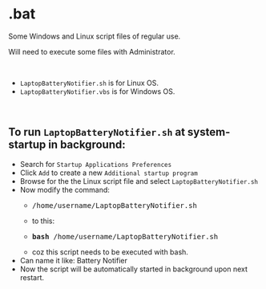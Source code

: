 # .bat
Some Windows and Linux script files of regular use.

Will need to execute some files with Administrator.

<br />

- `LaptopBatteryNotifier.sh` is for Linux OS.
- `LaptopBatteryNotifier.vbs` is for Windows OS.

<br />

## To run `LaptopBatteryNotifier.sh` at system-startup in background:

- Search for `Startup Applications Preferences`
- Click `Add` to create a new `Additional startup program`
- Browse for the the Linux script file and select `LaptopBatteryNotifier.sh`
- Now modify the command:
    - <pre>/home/username/LaptopBatteryNotifier.sh</pre>
    - to this:
    - <pre><b>bash</b> /home/username/LaptopBatteryNotifier.sh</pre>
    - coz this script needs to be executed with bash.
- Can name it like: Battery Notifier
- Now the script will be automatically started in background upon next restart.
